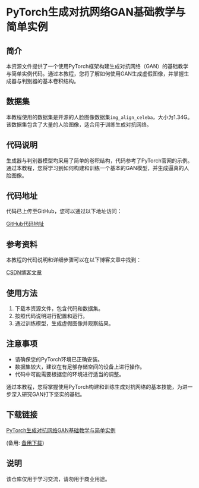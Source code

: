 # PyTorch生成对抗网络GAN基础教学与简单实例

## 简介

本资源文件提供了一个使用PyTorch框架构建生成对抗网络（GAN）的基础教学与简单实例代码。通过本教程，您将了解如何使用GAN生成虚假图像，并掌握生成器与判别器的基本卷积结构。

## 数据集

本教程使用的数据集是开源的人脸图像数据集`img_align_celeba`，大小为1.34G。该数据集包含了大量的人脸图像，适合用于训练生成对抗网络。

## 代码说明

生成器与判别器模型均采用了简单的卷积结构，代码参考了PyTorch官网的示例。通过本教程，您将学习到如何构建和训练一个基本的GAN模型，并生成逼真的人脸图像。

## 代码地址

代码已上传至GitHub，您可以通过以下地址访问：

[GitHub代码地址](https://github.com/lizhiTech/pytorch_GAN_simple_example)

## 参考资料

本教程的代码说明和详细步骤可以在以下博客文章中找到：

[CSDN博客文章](https://blog.csdn.net/Lizhi_Tech/article/details/128673716)

## 使用方法

1. 下载本资源文件，包含代码和数据集。
2. 按照代码说明进行配置和运行。
3. 通过训练模型，生成虚假图像并观察结果。

## 注意事项

- 请确保您的PyTorch环境已正确安装。
- 数据集较大，建议在有足够存储空间的设备上进行操作。
- 代码中可能需要根据您的环境进行适当的调整。

通过本教程，您将掌握使用PyTorch构建和训练生成对抗网络的基本技能，为进一步深入研究GAN打下坚实的基础。

## 下载链接
[PyTorch生成对抗网络GAN基础教学与简单实例](https://pan.quark.cn/s/8a3c3f3b14ad) 

(备用: [备用下载](https://pan.baidu.com/s/1g5N8545nAs0ylUQGYH6XZg?pwd=a7ln))

## 说明

该仓库仅用于学习交流，请勿用于商业用途。
